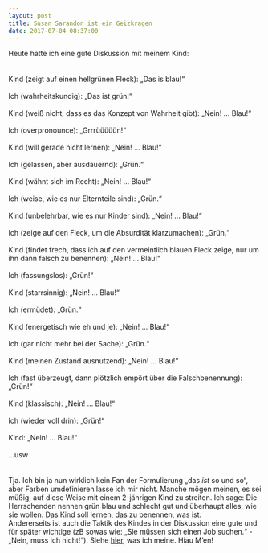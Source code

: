 ```yaml
---
layout: post
title: Susan Sarandon ist ein Geizkragen
date: 2017-07-04 08:37:00
---
```


Heute hatte ich eine gute Diskussion mit meinem Kind: 
<br><br><br>
Kind (zeigt auf einen hellgrünen Fleck): „Das is blau!“<br><br>
Ich (wahrheitskundig): „Das ist grün!“<br><br>
Kind (weiß nicht, dass es das Konzept von Wahrheit gibt): „Nein! … Blau!“<br><br>
Ich (overpronounce): „Grrrüüüüün!“<br><br>
Kind (will gerade nicht lernen): „Nein! … Blau!“<br><br>
Ich (gelassen, aber ausdauernd): „Grün.“<br><br>
Kind (wähnt sich im Recht): „Nein! … Blau!“<br><br>
Ich (weise, wie es nur Elternteile sind): „Grün.“<br><br>
Kind (unbelehrbar, wie es nur Kinder sind): „Nein! … Blau!“<br><br>
Ich (zeige auf den Fleck, um die Absurdität klarzumachen): „Grün.“<br><br>
Kind (findet frech, dass ich auf den vermeintlich blauen Fleck zeige, nur um ihn dann falsch zu benennen): „Nein! … Blau!“<br><br>
Ich (fassungslos): „Grün!“<br><br>
Kind (starrsinnig): „Nein! … Blau!“<br><br>
Ich (ermüdet): „Grün.“<br><br>
Kind (energetisch wie eh und je): „Nein! … Blau!“<br><br>
Ich (gar nicht mehr bei der Sache): „Grün.“<br><br>
Kind (meinen Zustand ausnutzend): „Nein! … Blau!“<br><br>
Ich (fast überzeugt, dann plötzlich empört über die Falschbenennung): „Grün!“<br><br>
Kind (klassisch): „Nein! … Blau!“<br><br>
Ich (wieder voll drin): „Grün!“<br><br>
Kind: „Nein! … Blau!“<br><br>
...usw<br>
<br><br>
Tja. Ich bin ja nun wirklich kein Fan der Formulierung „das *ist* so und so“, aber Farben umdefinieren lasse ich mir nicht. Manche mögen meinen, es sei müßig, auf diese Weise mit einem 2-jährigen Kind zu streiten. Ich sage: Die Herrschenden nennen grün blau und schlecht gut und überhaupt alles, wie sie wollen. Das Kind soll lernen, das zu benennen, was ist.
<br>
Andererseits ist auch die Taktik des Kindes in der Diskussion eine gute und für später wichtige (zB sowas wie: „Sie müssen sich einen Job suchen.“ - „Nein, muss ich nicht!“).
Siehe [hier](https://www.youtube.com/watch?v=2AqC_tGbRhI), was ich meine. Hiau M‘en!
